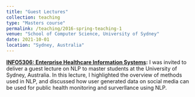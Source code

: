 ```yaml
---
title: "Guest Lectures"
collection: teaching
type: "Masters course"
permalink: /teaching/2016-spring-teaching-1
venue: "School of Computer Science, University of Sydney"
date: 2021-10-01
location: "Sydney, Australia"
---
```


<!-- **HTIN5005: Computational Approaches for Healthcare Data:** I was invited to deliver a guest lecture on NLP to undergraduate students at the University of Sydney, Australia. In this lecture, I highlighted the importance of NLP and how it can be used in healthcare.  -->


**[INFO5306: Enterprise Healthcare Information Systems](https://www.sydney.edu.au/units/INFO5306):** I was invited to deliver a guest lecture on NLP to master students at the University of Sydney, Australia. In this lecture, I highlighted the overview of methods used in NLP, and discussed how user generated data on social media can be used for public health monitoring and surverllance using NLP. 

